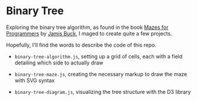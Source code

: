 # Binary Tree

Exploring the binary tree algorithm, as found in the book [Mazes for Programmers]() by [Jamis Buck](), I maged to create quite a few projects.

Hopefully, I'll find the words to describe the code of this repo.

- `binary-tree-algorithm.js`, setting up a grid of cells, each with a field detailing which side to actually draw

- `binary-tree-maze.js`, creating the necessary markup to draw the maze with SVG syntax

- `binary-tree-diagram.js`, visualizing the tree structure with the D3 library
